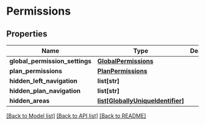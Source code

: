 # Permissions

## Properties
Name | Type | Description | Notes
------------ | ------------- | ------------- | -------------
**global_permission_settings** | [**GlobalPermissions**](GlobalPermissions.md) |  | [optional] 
**plan_permissions** | [**PlanPermissions**](PlanPermissions.md) |  | [optional] 
**hidden_left_navigation** | **list[str]** |  | [optional] 
**hidden_plan_navigation** | **list[str]** |  | [optional] 
**hidden_areas** | [**list[GloballyUniqueIdentifier]**](GloballyUniqueIdentifier.md) |  | [optional] 

[[Back to Model list]](../README.md#documentation-for-models) [[Back to API list]](../README.md#documentation-for-api-endpoints) [[Back to README]](../README.md)

